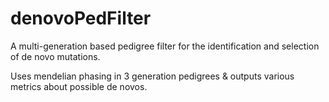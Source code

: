 denovoPedFilter
===============

A multi-generation based pedigree filter for the identification and selection of de novo mutations.

Uses mendelian phasing in 3 generation pedigrees & outputs various metrics about possible de novos.
